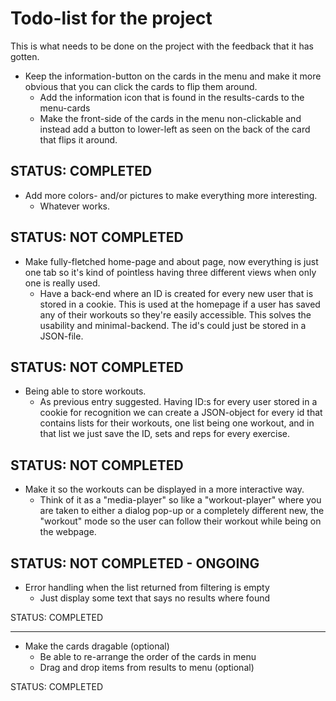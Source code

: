 Todo-list for the project 
=================================================
This is what needs to be done on the project with the feedback that it has gotten.

- Keep the information-button on the cards in the menu and make it more obvious that you can click the cards to flip them around.
	- Add the information icon that is found in the results-cards to the menu-cards
	- Make the front-side of the cards in the menu non-clickable and instead add a button to lower-left as seen on the back of the card that flips it around.

STATUS: COMPLETED
---------------------

- Add more colors- and/or pictures to make everything more interesting.
	- Whatever works.

STATUS: NOT COMPLETED
---------------------

- Make fully-fletched home-page and about page, now everything is just one tab so it's kind of pointless having three different views when only one is really used.
	- Have a back-end where an ID is created for every new user that is stored in a cookie. This is used at the homepage if a user has saved any of their workouts so they're easily accessible. This solves the usability and minimal-backend. The id's could just be stored in a JSON-file. 

STATUS: NOT COMPLETED
---------------------

- Being able to store workouts.
	- As previous entry suggested. Having ID:s for every user stored in a cookie for recognition we can create a JSON-object for every id that contains lists for their workouts, one list being one workout, and in that list we just save the ID, sets and reps for every exercise.

STATUS: NOT COMPLETED
---------------------

- Make it so the workouts can be displayed in a more interactive way.
	- Think of it as a "media-player" so like a "workout-player" where you are taken to either a dialog pop-up or a completely different new, the "workout" mode so the user can follow their workout while being on the webpage.

STATUS: NOT COMPLETED - ONGOING
---------------------

- Error handling when the list returned from filtering is empty
	- Just display some text that says no results where found

STATUS: COMPLETED

---------------------

- Make the cards dragable (optional)
	- Be able to re-arrange the order of the cards in menu
	- Drag and drop items from results to menu (optional)

STATUS: COMPLETED